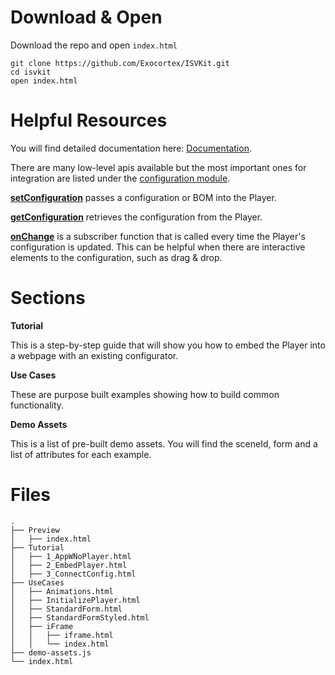 # Download & Open

Download the repo and open `index.html`

```
git clone https://github.com/Exocortex/ISVKit.git
cd isvkit
open index.html
```

# Helpful Resources

You will find detailed documentation here: [Documentation](https://clara.io/docs/).

There are many low-level apis available but the most important ones for integration are listed under the [configuration module](https://clara.io/docs/module-configuration.html).

**[setConfiguration](https://clara.io/docs/module-configuration.html#.setConfiguration)** passes a configuration or BOM into the Player.

**[getConfiguration](https://clara.io/docs/module-configuration.html#.setConfiguration)** retrieves the configuration from the Player.

**[onChange](https://clara.io/docs/module-configuration.html#.onChange)** is a subscriber function that is called every time the Player's configuration is updated. This can be helpful when there are interactive elements to the configuration, such as drag & drop.

# Sections

**Tutorial**

This is a step-by-step guide that will show you how to embed the Player into a webpage with an existing configurator.

**Use Cases**

These are purpose built examples showing how to build common functionality.

**Demo Assets**

This is a list of pre-built demo assets. You will find the sceneId, form and a list of attributes for each example.

# Files

```
.
├── Preview
│   ├── index.html
├── Tutorial
│   ├── 1_AppWNoPlayer.html
│   ├── 2_EmbedPlayer.html
│   ├── 3_ConnectConfig.html
├── UseCases
│   ├── Animations.html
│   ├── InitializePlayer.html
│   ├── StandardForm.html
│   ├── StandardFormStyled.html
│   ├── iFrame
│   │   ├── iframe.html
│   │   └── index.html
├── demo-assets.js
└── index.html
```
